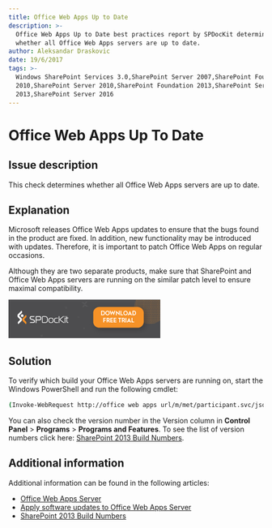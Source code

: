 ```yaml
---
title: Office Web Apps Up to Date
description: >-
  Office Web Apps Up to Date best practices report by SPDocKit determines
  whether all Office Web Apps servers are up to date.
author: Aleksandar Draskovic
date: 19/6/2017
tags: >-
  Windows SharePoint Services 3.0,SharePoint Server 2007,SharePoint Foundation
  2010,SharePoint Server 2010,SharePoint Foundation 2013,SharePoint Server
  2013,SharePoint Server 2016
---
```


# Office Web Apps Up To Date

## Issue description

This check determines whether all Office Web Apps servers are up to date.

## Explanation

Microsoft releases Office Web Apps updates to ensure that the bugs found in the product are fixed. In addition, new functionality may be introduced with updates. Therefore, it is important to patch Office Web Apps on regular occasions.

Although they are two separate products, make sure that SharePoint and Office Web Apps servers are running on the similar patch level to ensure maximal compatibility.

[![Download SPDocKit](/.gitbook/assets/spdockit_download.png)](http://bit.ly/2US0Zna)

## Solution

To verify which build your Office Web Apps servers are running on, start the Windows PowerShell and run the following cmdlet:

```bash
(Invoke-WebRequest http://office web apps url/m/met/participant.svc/jsonAnonymous/BroadcastPing).Headers["X-OfficeVersion"]
```

You can also check the version number in the Version column in **Control Panel** &gt; **Programs** &gt; **Programs and Features**. To see the list of version numbers click here: [SharePoint 2013 Build Numbers](http://www.toddklindt.com/blog/Lists/Posts/Post.aspx?ID=346).

## Additional information

Additional information can be found in the following articles:

* [Office Web Apps Server](https://technet.microsoft.com/en-us/library/jj219456.aspx)
* [Apply software updates to Office Web Apps Server](https://technet.microsoft.com/en-us/library/jj966220.aspx)
* [SharePoint 2013 Build Numbers](http://www.toddklindt.com/blog/Lists/Posts/Post.aspx?ID=346#OWA)


